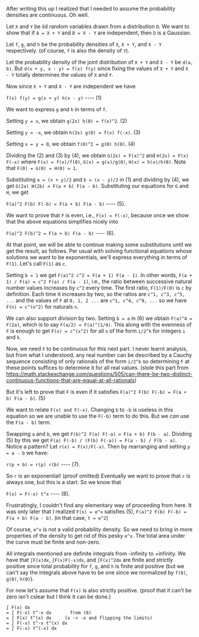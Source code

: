 After writing this up I realized that I needed to assume the probability densities are continuous. Oh well.

Let `X` and `Y` be iid random variables drawn from a distribution `D`. We want to show that if `A = X + Y` and `B = X - Y` are independent, then `D` is a Gaussian.

Let `f`, `g`, and `h` be the probability densities of `X`, `X + Y`, and `X - Y` respectively. (of course, `f` is also the density of `Y`).

Let the probability density of the joint distribution of `X + Y` and `X - Y` be `d(a, b)`. But `d(x + y, x - y) = f(x) f(y)` since fixing the values of `X + Y` and `X - Y` totally determines the values of `X` and `Y`.

Now since `X + Y` and `X - Y` are independent we have

`f(x) f(y) = g(x + y) h(x - y)` ---- (1)

We want to express `g` and `h` in terms of `f`.

Setting `y = x`, we obtain `g(2x) h(0) = f(x)^2`. (2)

Setting `y = -x`, we obtain `h(2x) g(0) = f(x) f(-x)`. (3)

Setting `x = y = 0`, we obtain `f(0)^2 = g(0) h(0)`. (4)

Dividing the (2) and (3) by (4), we obtain `G(2x) = F(x)^2` and `H(2x) = F(x) F(-x)` where `F(x) = f(x)/f(0)`, `G(x) = g(x)/g(0)`, `H(x) = h(x)/h(0)`. Note that `F(0) = G(0) = H(0) = 1`.

Substituting `a = (x + y)/2` and `b = (x - y)/2` in (1) and dividing by (4), we get `G(2a) H(2b) = F(a + b) F(a - b)`. Substituting our equations for `G` and `H`, we get

`F(a)^2 F(b) F(-b) = F(a + b) F(a - b)` ---- (5).

We want to prove that `F` is even, i.e., `F(x) = F(-x)`, because once we show that the above equations simplifies nicely into

`F(a)^2 F(b)^2 = F(a + b) F(a - b)` ---- (6).

At that point, we will be able to continue making some substitutions until we get the result, as follows. Per usual with solving functional equations whose solutions we want to be exponentials, we'll express everything in terms of `F(1)`. Let's call `F(1)` as `c`.

Setting `b = 1` we get `F(a)^2 c^2 = F(a + 1) F(a - 1)`. In other words, `F(a + 1) / F(a) = c^2 F(a) / F(a - 1)`, i.e., the ratio between successive natural number values increases by `c^2` every time. The first ratio, `F(1)/F(0)` is `c` by definition. Each time it increases by two, so the ratios are `c^1, c^3, c^5, ...` and the values of `F` at `0, 1, 2 ...` are `c^1, c^4, c^9, ...` so we have `F(n) = c^(n^2)` for naturals `n`.

We can also support division by two. Setting `b = a` in (6) we obtain `F(a)^4 = F(2a)`, which is to say `F(a/2) = F(a)^(1/4)`. This along with the evenness of `F` is enough to get `F(x) = c^(x^2)` for all `x` of the form `i/2^k` for integers `i` and `k`.

Now, we need `F` to be continuous for this next part. I never learnt analysis, but from what I understood, any real number can be described by a Cauchy sequence consisting of only rationals of the form `i/2^k` so determining `F` at these points suffices to determine it for all real values. (stole this part from https://math.stackexchange.com/questions/505/can-there-be-two-distinct-continuous-functions-that-are-equal-at-all-rationals)

But it's left to prove that `F` is even if it satisfies `F(a)^2 F(b) F(-b) = F(a + b) F(a - b)`. (5)

We want to relate `F(x) and F(-x)`. Changing `b` to `-b` is useless in this equation so we are unable to use the `F(-b)` term to do this. But we _can_ use the `F(a - b)` term.

Swapping `a` and `b`, we get `F(b)^2 F(a) F(-a) = F(a + b) F(b - a)`. Dividing (5) by this we get `F(a) F(-b) / (F(b) F(-a)) = F(a - b) / F(b - a)`. Notice a pattern? Let `r(x) = F(x)/F(-x)`. Then by rearranging and setting `p = a - b` we have:

`r(p + b) = r(p) r(b)` ---- (7).

So `r` is an exponential! (proof omitted) Eventually we want to prove that `r` is always one, but this is a start. So we know that

`F(x) = F(-x) t^x` ---- (8).

Frustratingly, I couldn't find any elementary way of proceeding from here. It was only later that I realized `F(x) = e^x` satisfies (5), `F(a)^2 F(b) F(-b) = F(a + b) F(a - b)`. (in that case, `t = e^2`)

Of course, `e^x` is not a valid probability density. So we need to bring in more properties of the density to get rid of this pesky `e^x`. The total area under the curve must be finite and non-zero.

All integrals mentioned are definite integrals from -infinity to +infinity. We have that `∫F(x)dx`, `∫F(x)F(-x)dx`, and `∫F(x)^2dx` are finite and strictly positive since total probability for `f`, `g`, and `h` is finite and positive (but we can't say the integrals above have to be one since we normalized by `f(0)`, `g(0)`, `h(0)`).

For now let's assume that `F(x)` is also strictly positive. (proof that it can't be zero isn't cslear but I think it can be done.)



```
∫ F(x) dx
= ∫ F(-x) t^-x dx       from (8)
= ∫ F(x) t^(x) dx     (x -> -x and flipping the limits)
= ∫ F(-x) t^-x t^(x) dx
= ∫ F(-x) t^(-x) dx   

```